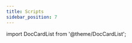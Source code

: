 ```yaml
---
title: Scripts
sidebar_position: 7
---
```


<!-- markdownlint-disable no-inline-html -->

import DocCardList from '@theme/DocCardList';

<DocCardList />
